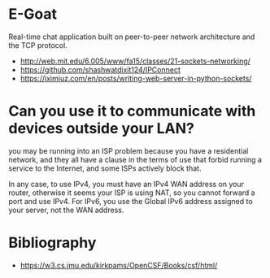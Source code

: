 # E-Goat
Real-time chat application built on peer-to-peer network architecture and the TCP protocol.

* http://web.mit.edu/6.005/www/fa15/classes/21-sockets-networking/
* https://github.com/shashwatdixit124/IPConnect
* https://iximiuz.com/en/posts/writing-web-server-in-python-sockets/

# Can you use it to communicate with devices outside your LAN?

you may be running into an ISP problem because you have a residential network, and they all have a clause in the terms of use that forbid running a service to the Internet, and some ISPs actively block that. 

 In any case, to use IPv4, you must have an IPv4 WAN address on your router, otherwise it seems your ISP is using NAT, so you cannot forward a port and use IPv4. For IPv6, you use the Global IPv6 address assigned to your server, not the WAN address. 


# Bibliography

* https://w3.cs.jmu.edu/kirkpams/OpenCSF/Books/csf/html/
